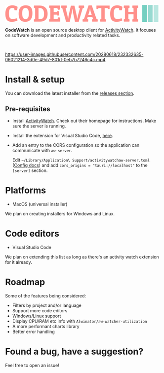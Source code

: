 <img src="./static/logo.png" width="500">
</br>

**CodeWatch** is an open source desktop client for [ActivityWatch](https://activitywatch.net). It focuses on software development and productivity related tasks.

</br>

https://user-images.githubusercontent.com/20280618/232332635-06021214-3d0e-49d7-801d-0eb7b7246c4c.mp4

# Install & setup

You can download the latest installer from the [releases section](https://github.com/jca41/codewatch/releases).

## Pre-requisites

- Install [ActivityWatch](https://activitywatch.net). Check out their homepage for instructions. Make sure the server is running.
- Install the extension for Visual Studio Code, <a
  		href="https://marketplace.visualstudio.com/items?itemName=activitywatch.aw-watcher-vscode">here</a>.
- Add an entry to the CORS configuration so the application can communicate with `aw-server`.

  Edit `~/Library/Application\ Support/activitywatchaw-server.toml` (<a href="https://docs.activitywatch.net/en/latest/directories.html#config-directory">Config docs</a>) and add `cors_origins = "tauri://localhost"` to the `[server]` section.

# Platforms

- MacOS (universal installer)

We plan on creating installers for Windows and Linux.

# Code editors

- Visual Studio Code

We plan on extending this list as long as there's an activity watch extension for it already.

# Roadmap

Some of the features being considered:

- Filters by project and/or language
- Support more code editors
- Windows/Linux support
- Display CPU/RAM etc info with `Alwinator/aw-watcher-utilization`
- A more performant charts library
- Better error handling

# Found a bug, have a suggestion?

Feel free to open an issue!
